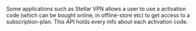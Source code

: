 Some applications such as Stellar VPN allows a user to use a activation code (which can be bought online, in offline-store etc) to get access to a subscription-plan. This API holds every info about each activation code.

